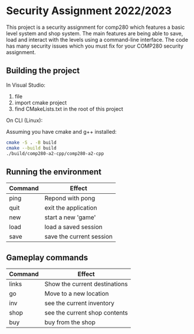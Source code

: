 # Security Assignment 2022/2023

This project is a security assignment for comp280 which features a basic level system and shop system. The main features are being able to save, load and interact with the levels using a command-line interface. The code has many security issues which you must fix for your COMP280 security assignment.

## Building the project

In Visual Studio:
  1. file
  2. import cmake project
  3. find CMakeLists.txt in the root of this project

On CLI (Linux):

Assuming you have cmake and g++ installed:

```bash
cmake -S . -B build
cmake --build build
./build/comp280-a2-cpp/comp280-a2-cpp
```

## Running the environment

| Command | Effect                   |
| ------- | ------------------------ |
| ping    | Repond with pong         |
| quit    | exit the application     |
| new     | start a new 'game'       |
| load    | load a saved session     |
| save    | save the current session |

## Gameplay commands

| Command            | Effect                        |
| -------            | ----------------------------- |
| links              | Show the current destinations |
| go <location>      | Move to a new location        |
| inv                | see the current inventory     |
| shop               | see the current shop contents |
| buy <itemid> <qty> | buy from the shop             |
